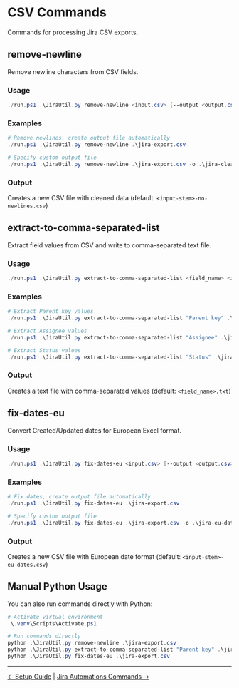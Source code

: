 # CSV Commands

Commands for processing Jira CSV exports.

## remove-newline

Remove newline characters from CSV fields.

### Usage

```powershell
./run.ps1 .\JiraUtil.py remove-newline <input.csv> [--output <output.csv>]
```

### Examples

```powershell
# Remove newlines, create output file automatically
./run.ps1 .\JiraUtil.py remove-newline .\jira-export.csv

# Specify custom output file
./run.ps1 .\JiraUtil.py remove-newline .\jira-export.csv -o .\jira-clean.csv
```

### Output

Creates a new CSV file with cleaned data (default: `<input-stem>-no-newlines.csv`)

## extract-to-comma-separated-list

Extract field values from CSV and write to comma-separated text file.

### Usage

```powershell
./run.ps1 .\JiraUtil.py extract-to-comma-separated-list <field_name> <input.csv>
```

### Examples

```powershell
# Extract Parent key values
./run.ps1 .\JiraUtil.py extract-to-comma-separated-list "Parent key" .\jira-export.csv

# Extract Assignee values
./run.ps1 .\JiraUtil.py extract-to-comma-separated-list "Assignee" .\jira-export.csv

# Extract Status values
./run.ps1 .\JiraUtil.py extract-to-comma-separated-list "Status" .\jira-export.csv
```

### Output

Creates a text file with comma-separated values (default: `<field_name>.txt`)

## fix-dates-eu

Convert Created/Updated dates for European Excel format.

### Usage

```powershell
./run.ps1 .\JiraUtil.py fix-dates-eu <input.csv> [--output <output.csv>]
```

### Examples

```powershell
# Fix dates, create output file automatically
./run.ps1 .\JiraUtil.py fix-dates-eu .\jira-export.csv

# Specify custom output file
./run.ps1 .\JiraUtil.py fix-dates-eu .\jira-export.csv -o .\jira-eu-dates.csv
```

### Output

Creates a new CSV file with European date format (default: `<input-stem>-eu-dates.csv`)

## Manual Python Usage

You can also run commands directly with Python:

```powershell
# Activate virtual environment
.\.venv\Scripts\Activate.ps1

# Run commands directly
python .\JiraUtil.py remove-newline .\jira-export.csv
python .\JiraUtil.py extract-to-comma-separated-list "Parent key" .\jira-export.csv
python .\JiraUtil.py fix-dates-eu .\jira-export.csv
```

---

[← Setup Guide](setup.md) | [Jira Automations Commands →](jira_automations-commands.md)
